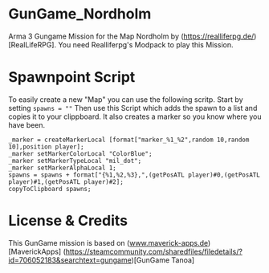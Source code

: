 # GunGame_Nordholm
Arma 3 Gungame Mission for the Map Nordholm by (https://realliferpg.de/)[RealLifeRPG].
You need Realliferpg's Modpack to play this Mission.

# Spawnpoint Script
To easily create a new "Map" you can use the following scritp.
Start by setting `spawns = ""`
Then use this Script which adds the spawn to a list and copies it to your clippboard. It also creates a marker so you know where you have been.

```
_marker = createMarkerLocal [format["marker_%1_%2",random 10,random 10],position player];  
_marker setMarkerColorLocal "ColorBlue";  
_marker setMarkerTypeLocal "mil_dot";  
_marker setMarkerAlphaLocal 1; 
spawns = spawns + format["{%1,%2,%3},",(getPosATL player)#0,(getPosATL player)#1,(getPosATL player)#2];  
copyToClipboard spawns;
```


# License & Credits
This GunGame mission is based on (www.maverick-apps.de)[MaverickApps] (https://steamcommunity.com/sharedfiles/filedetails/?id=706052183&searchtext=gungame)[GunGame Tanoa]
